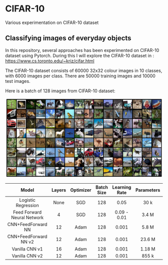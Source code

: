 # CIFAR-10
Various experimentation on CIFAR-10 dataset


## Classifying images of everyday objects
In this repository, several approaches has been experimented on CIFAR-10 dataset using Pytorch. During this I will explore the CIFAR-10 dataset in : https://www.cs.toronto.edu/~kriz/cifar.html

The CIFAR-10 dataset consists of 60000 32x32 colour images in 10 classes, with 6000 images per class. There are 50000 training images and 10000 test images.

Here is a batch of 128 images from CIFAR-10 dataset:

![Screenshot](https://github.com/nanekja/CIFAR-10/blob/master/images/cifar_10.png)



| Model | Layers | Optimizer | Batch Size | Learning Rate | Parameters | Validation Accuracy |
| :---: | :---: | :---: | :---: | :---: | :---: | :---: |
| Logistic Regression | None | SGD | 128 | 0.05 | 30 k | 0.3718 | 
| Feed Forward Neural Network | 4 | SGD | 128 | 0.09 - 0.01 | 3.4 M | 0.5569 | 
| CNN+FeedForward NN | 12 | Adam | 128 | 0.001 | 5.8 M | 0.7675 |
| CNN+FeedForward NN v2 | 12 | Adam | 128 | 0.001 | 23.6 M | 0.8915 |
| Vanilla CNN v1 | 16 | Adam | 128 | 0.001 | 1.18 M | 0.722 |
| Vanilla CNN v2 | 12 | Adam | 128 | 0.001 | 855 k | 0.8382 |
